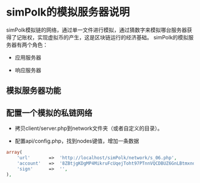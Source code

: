 # simPolk的模拟服务器说明
simPolk模拟链的网络，通过单一文件进行模拟，通过猜数字来模拟哪台服务器获得了记账权，实现虚拟币的产生，这是区块链运行的经济基础。
simPolk的模拟服务器有两个角色：

* 应用服务器

* 响应服务器

## 模拟服务器功能


## 配置一个模拟的私链网络

* 拷贝client/server.php到network文件夹（或者自定义的目录）。

* 配置api/config.php，找到nodes键值，增加一条数据

```php
array(
	'url'		=>	'http://localhost/simPolk/network/s_06.php',
	'account'	=>	'8ZBtjgKDgMP4MikruFcUqejToht97PTnnVQCDBUZ6GnLBtmxnduyCZaX2JG2yhK7',
	'sign'		=>	'',
),
```